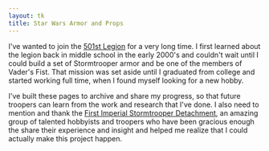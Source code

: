 ```yaml
---
layout: tk
title: Star Wars Armor and Props
---
```


I've wanted to join the [501st Legion][501st] for a very long time. I first learned
about the legion back in middle school in the early 2000's and couldn't wait
until I could build a set of Stormtrooper armor and be one of the members of
Vader's Fist. That mission was set aside until I graduated from college and
started working full time, when I found myself looking for a new hobby.

[501st]: http://www.501st.com

I've built these pages to archive and share my progress, so that future
troopers can learn from the work and research that I've done. I also need to
mention and thank the [First Imperial Stormtrooper Detachment][fisd], an
amazing group of talented hobbyists and troopers who have been gracious enough
the share their experience and insight and helped me realize that I could
actually make this project happen.

[fisd]: http://www.whitearmor.net/forum
